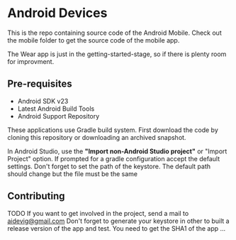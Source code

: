 # Android Devices

This is the repo containing source code of the Android Mobile. Check out the mobile folder to get the source code of the mobile app.

The Wear app is just in the getting-started-stage, so if there is plenty room for improvment. 

## Pre-requisites 

* Android SDK v23
* Latest Android Build Tools
* Android Support Repository

These applications use Gradle build system.
First download the code by cloning this repository or downloading an archived snapshot.

In Android Studio, use the **"Import non-Android Studio project"** or "Import Project" option. If prompted for a gradle configuration accept the default settings.
Don't forget to set the path of the keystore. The default path should change but the file must be the same

## Contributing 

TODO
If you want to get involved in the project, send a mail to aidevig@gmail.com 
Don't forget to generate your keystore in other to built a release version of the app and test.
You need to get the SHA1 of the app ...  
